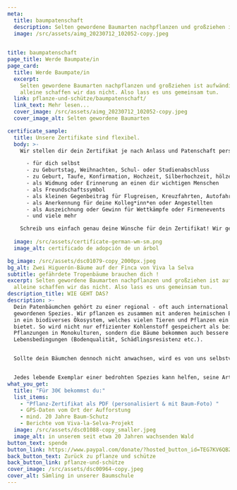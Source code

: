 ```yaml
---
meta:
  title: baumpatenschaft
  description: Selten gewordene Baumarten nachpflanzen und großziehen ist aufwändig - alleine schaffen wir das nicht. Also lass es uns gemeinsam tun.
  image: /src/assets/aimg_20230712_102052-copy.jpeg

  
title: baumpatenschaft
page_title: Werde Baumpate/in
page_card:
  title: Werde Baumpate/in
  excerpt:
    Selten gewordene Baumarten nachpflanzen und großziehen ist aufwändig -
    alleine schaffen wir das nicht. Also lass es uns gemeinsam tun.
  link: pflanze-und-schütze/baumpatenschaft/
  link_text: Mehr lesen...
  cover_image: /src/assets/aimg_20230712_102052-copy.jpeg
  cover_image_alt: Selten gewordene Baumarten

certificate_sample:
  title: Unsere Zertifikate sind flexibel.
  body: >-
    Wir stellen dir dein Zertifikat je nach Anlass und Patenschaft personalisiert aus und passen uns, bestmöglich deinen Wünschen und Absichten an. Du kannst z.B. Zertifikate kaufen..

      - für dich selbst 
      - zu Geburtstag, Weihnachten, Schul- oder Studienabschluss
      - zu Geburt, Taufe, Konfirmation, Hochzeit, Silberhochzeit, hölzerne ...
      - als Widmung oder Erinnerung an einen dir wichtigen Menschen
      - als Freundschaftssymbol
      - als kleinen Gegenbeitrag für Flugreisen, Kreuzfahrten, Autofahrten, o.ä.
      - als Anerkennung für deine Kolleg*inn*en oder Angestellten
      - als Auszeichnung oder Gewinn für Wettkämpfe oder Firmenevents
      - und viele mehr

    Schreib uns einfach genau deine Wünsche für dein Zertifikat! Wir geben unser Bestes, dir zu deinem individuellen Ereignis ein passendes Zertifikat auszustellen.
  
  image: /src/assets/certificate-german-wm-sm.png
  image_alt: certificado de adopción de un árbol

bg_image: /src/assets/dsc01079-copy_2000px.jpeg
bg_alt: Zwei Higuerón-Bäume auf der Finca von Viva la Selva
subtitle: gefährdete Tropenbäume brauchen dich !
excerpt: Selten gewordene Baumarten nachpflanzen und großziehen ist aufwändig -
  alleine schaffen wir das nicht. Also lass es uns gemeinsam tun.
description_title: WIE GEHT DAS?
description: >-
  Dein Patenbäumchen gehört zu einer regional - oft auch international - selten
  gewordenen Spezies. Wir pflanzen es zusammen mit anderen heimischen Baumarten
  in ein biodiverses Ökosystem, welches vielen Tieren und Pflanzen ein Zuhause
  bietet. So wird nicht nur effizienter Kohlenstoff gespeichert als bei
  Pflanzungen in Monokulturen, sondern die Bäume bekommen auch bessere
  Lebensbedingungen (Bodenqualität, Schädlingsresistenz etc.). 


  Sollte dein Bäumchen dennoch nicht anwachsen, wird es von uns selbstverständlich nachgepflanzt. Wir schützen diese Bäume mindestens 20 Jahre lang. 


  Jedes lebende Exemplar einer bedrohten Spezies kann helfen, seine Art für die Region und ihr tropisches Ökosystem zu erhalten.
what_you_get:
  title: "Für 30€ bekommst du:"
  list_items:
    - "Pflanz-Zertifikat als PDF (personalisiert & mit Baum-Foto) "
    - GPS-Daten vom Ort der Aufforstung
    - mind. 20 Jahre Baum-Schutz
    - Berichte vom Viva-la-Selva-Projekt
  image: /src/assets/dsc01088-copy_smaller.jpeg
  image_alt: in unserem seit etwa 20 Jahren wachsenden Wald
button_text: spende
button_link: https://www.paypal.com/donate/?hosted_button_id=TEG7KV6QBZ9DQ
back_button_text: Zurück zu pflanze und schütze
back_button_link: pflanze-und-schütze
cover_image: /src/assets/dsc00964-copy.jpeg
cover_alt: Sämling in unserer Baumschule
---
```

